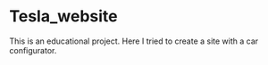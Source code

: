 # Tesla_website
This is an educational project. Here I tried to create a site with a car configurator.
